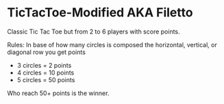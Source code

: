 # TicTacToe-Modified AKA Filetto

Classic Tic Tac Toe but from 2 to 6 players with score points.

Rules:
In base of how many circles is composed the horizontal, vertical, or diagonal row you get points
- 3 circles = 2  points
- 4 circles = 10 points
- 5 circles = 50 points

Who reach 50+ points is the winner.
